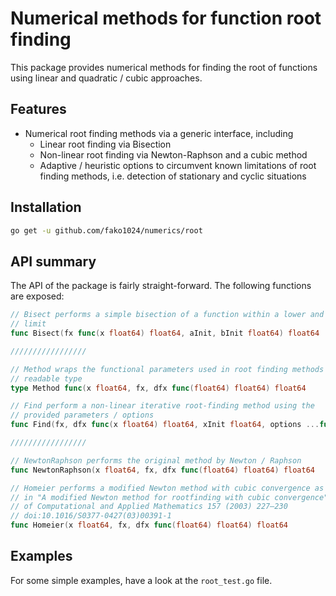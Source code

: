 # Numerical methods for function root finding
This package provides numerical methods for finding the root of functions using linear and quadratic / cubic approaches.

## Features
- Numerical root finding methods via a generic interface, including
	- Linear root finding via Bisection
	- Non-linear root finding via Newton-Raphson and a cubic method
	- Adaptive / heuristic options to circumvent known limitations of root finding methods, i.e. detection of stationary and cyclic situations

## Installation
```bash
go get -u github.com/fako1024/numerics/root
```

## API summary

The API of the package is fairly straight-forward. The following functions are exposed:
```Go
// Bisect performs a simple bisection of a function within a lower and an upper
// limit
func Bisect(fx func(x float64) float64, aInit, bInit float64) float64

/////////////////

// Method wraps the functional parameters used in root finding methods in a more
// readable type
type Method func(x float64, fx, dfx func(float64) float64) float64

// Find perform a non-linear iterative root-finding method using the
// provided parameters / options
func Find(fx, dfx func(x float64) float64, xInit float64, options ...func(*Finder)) float64

/////////////////

// NewtonRaphson performs the original method by Newton / Raphson
func NewtonRaphson(x float64, fx, dfx func(float64) float64) float64

// Homeier performs a modified Newton method with cubic convergence as introduced
// in "A modified Newton method for rootfinding with cubic convergence", Journal
// of Computational and Applied Mathematics 157 (2003) 227–230
// doi:10.1016/S0377-0427(03)00391-1
func Homeier(x float64, fx, dfx func(float64) float64) float64
```

## Examples
For some simple examples, have a look at the `root_test.go` file.
